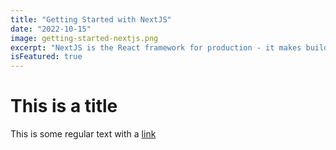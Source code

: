 ```yaml
---
title: "Getting Started with NextJS"
date: "2022-10-15"
image: getting-started-nextjs.png
excerpt: "NextJS is the React framework for production - it makes building fullstack React apps and sites a breeze and ships with SSR"
isFeatured: true
---
```


# This is a title

This is some regular text with a [link](https://google.com)
